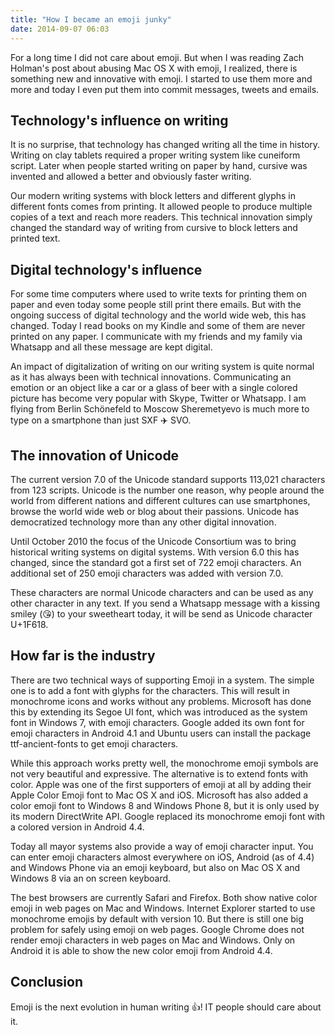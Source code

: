 ```yaml
---
title: "How I became an emoji junky"
date: 2014-09-07 06:03
---
```


For a long time I did not care about emoji. But when I was reading Zach Holman's
post about abusing Mac OS X with emoji, I realized, there is something new and
innovative with emoji. I started to use them more and more and today I even put
them into commit messages, tweets and emails.

Technology's influence on writing
---------------------------------

It is no surprise, that technology has changed writing all the time in history.
Writing on clay tablets required a proper writing system like cuneiform script.
Later when people started writing on paper by hand, cursive was invented and
allowed a better and obviously faster writing.

Our modern writing systems with block letters and different glyphs in different
fonts comes from printing. It allowed people to produce multiple copies of a
text and reach more readers. This technical innovation simply changed the
standard way of writing from cursive to block letters and printed text.

Digital technology's influence
------------------------------

For some time computers where used to write texts for printing them on paper and
even today some people still print there emails. But with the ongoing success of
digital technology and the world wide web, this has changed. Today I read books
on my Kindle and some of them are never printed on any paper. I communicate with
my friends and my family via Whatsapp and all these message are kept digital.

An impact of digitalization of writing on our writing system is quite normal as
it has always been with technical innovations. Communicating an emotion or an
object like a car or a glass of beer with a single colored picture has become
very popular with Skype, Twitter or Whatsapp. I am flying from Berlin Schönefeld
to Moscow Sheremetyevo is much more to type on a smartphone than just SXF ✈️
SVO.

The innovation of Unicode
-------------------------

The current version 7.0 of the Unicode standard supports 113,021 characters from
123 scripts. Unicode is the number one reason, why people around the world from
different nations and different cultures can use smartphones, browse the world
wide web or blog about their passions. Unicode has democratized technology more
than any other digital innovation.

Until October 2010 the focus of the Unicode Consortium was to bring historical
writing systems on digital systems. With version 6.0 this has changed, since the
standard got a first set of 722 emoji characters. An additional set of 250 emoji
characters was added with version 7.0.

These characters are normal Unicode characters and can be used as any other
character in any text. If you send a Whatsapp message with a kissing smiley (😘)
to your sweetheart today, it will be send as Unicode character U+1F618.

How far is the industry
-----------------------

There are two technical ways of supporting Emoji in a system. The simple one is
to add a font with glyphs for the characters. This will result in monochrome
icons and works without any problems. Microsoft has done this by extending its
Segoe UI font, which was introduced as the system font in Windows 7, with emoji
characters. Google added its own font for emoji characters in Android 4.1 and
Ubuntu users can install the package ttf-ancient-fonts to get emoji characters.

While this approach works pretty well, the monochrome emoji symbols are not very
beautiful and expressive. The alternative is to extend fonts with color. Apple
was one of the first supporters of emoji at all by adding their Apple Color
Emoji font to Mac OS X and iOS. Microsoft has also added a color emoji font to
Windows 8 and Windows Phone 8, but it is only used by its modern DirectWrite
API. Google replaced its monochrome emoji font with a colored version in Android
4.4.

Today all mayor systems also provide a way of emoji character input. You can
enter emoji characters almost everywhere on iOS, Android (as of 4.4) and Windows
Phone via an emoji keyboard, but also on Mac OS X and Windows 8 via an on screen
keyboard.

The best browsers are currently Safari and Firefox. Both show native color emoji
in web pages on Mac and Windows. Internet Explorer started to use monochrome
emojis by default with version 10. But there is still one big problem for safely
using emoji on web pages. Google Chrome does not render emoji characters in web
pages on Mac and Windows. Only on Android it is able to show the new color emoji
from Android 4.4.

Conclusion
----------

Emoji is the next evolution in human writing 👍!
IT people should care about it.
